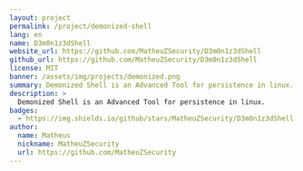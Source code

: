 ```yaml
---
layout: project
permalink: /project/demonized-shell
lang: en
name: D3m0n1z3dShell
website_url: https://github.com/MatheuZSecurity/D3m0n1z3dShell
github_url: https://github.com/MatheuZSecurity/D3m0n1z3dShell
license: MIT
banner: /assets/img/projects/demonized.png
summary: Demonized Shell is an Advanced Tool for persistence in linux.
description: >
  Demonized Shell is an Advanced Tool for persistence in linux.
badges:
  - https://img.shields.io/github/stars/MatheuZSecurity/D3m0n1z3dShell
author:
  name: Matheus
  nickname: MatheuZSecurity
  url: https://github.com/MatheuZSecurity
---
```

